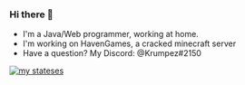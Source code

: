 ### Hi there 👋
- I'm a Java/Web programmer, working at home.
- I'm working on HavenGames, a cracked minecraft server
- Have a question? My Discord: @Krumpez#2150

[![my stateses](https://github-readme-stats.vercel.app/api?username=krumpezz)](https://github.com/anuraghazra/github-readme-stats)
